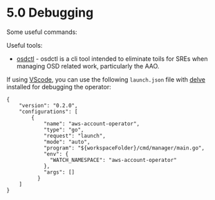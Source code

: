 # 5.0 Debugging
Some useful commands:

Useful tools:
* [osdctl](https://github.com/openshift/osdctl/) - osdctl is a cli tool intended to eliminate toils for SREs when managing OSD related work, particularly the AAO. 

If using [VScode](https://code.visualstudio.com/), you can use the following `launch.json` file with [delve](https://github.com/go-delve/delve/tree/master/Documentation/installation) installed for debugging the operator:
```
{
    "version": "0.2.0",
    "configurations": [
        {
            "name": "aws-account-operator",
            "type": "go",
            "request": "launch",
            "mode": "auto",
            "program": "${workspaceFolder}/cmd/manager/main.go",
            "env": {
              "WATCH_NAMESPACE": "aws-account-operator"
            },
            "args": []
          }
    ]
}
``` 